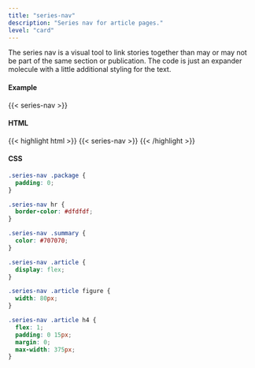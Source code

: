 ```yaml
---
title: "series-nav"
description: "Series nav for article pages."
level: "card"
---
```


The series nav is a visual tool to link stories together than may or may not be part of the same section or publication. The code is just an expander molecule with a little additional styling for the text.

#### Example
{{< series-nav >}}

#### HTML
{{< highlight html >}}
{{< series-nav >}}
{{< /highlight >}}

#### CSS
```css
.series-nav .package {
  padding: 0;
}

.series-nav hr {
  border-color: #dfdfdf;
}

.series-nav .summary {
  color: #707070;
}

.series-nav .article {
  display: flex;
}

.series-nav .article figure {
  width: 80px;
}

.series-nav .article h4 {
  flex: 1;
  padding: 0 15px;
  margin: 0;
  max-width: 375px;
}
```
